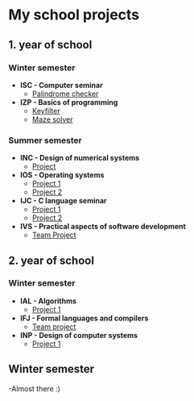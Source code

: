 # My school projects

## 1. year of school

### Winter semester

- **ISC - Computer seminar**
  - [Palindrome checker](https://github.com/H0CK3Y03/isc-palindrome)
- **IZP - Basics of programming**
  - [Keyfilter](https://github.com/H0CK3Y03/IZP-keyfilter)
  - [Maze solver](https://github.com/H0CK3Y03/IZP-maze)

### Summer semester

- **INC - Design of numerical systems**
  - [Project](https://github.com/H0CK3Y03/INC-project)
- **IOS - Operating systems**
  - [Project 1](https://github.com/H0CK3Y03/IOS-project1)
  - [Project 2](https://github.com/H0CK3Y03/IOS-project2)
- **IJC - C language seminar**
  - [Project 1](https://github.com/H0CK3Y03/IJC-project1)
  - [Project 2](https://github.com/H0CK3Y03/IJC-project2)
- **IVS - Practical aspects of software development**
  - [Team Project](https://github.com/H0CK3Y03/dont_ivs_yourself)
  
## 2. year of school

### Winter semester

- **IAL - Algorithms**
  - [Project 1](placeholder)
- **IFJ - Formal languages and compilers**
  - [Team project](https://github.com/H0CK3Y03/ifj-team-project-zig-compiler)
- **INP - Design of computer systems**
  - [Project 1](placeholder)

## Winter semester
-Almost there :)
